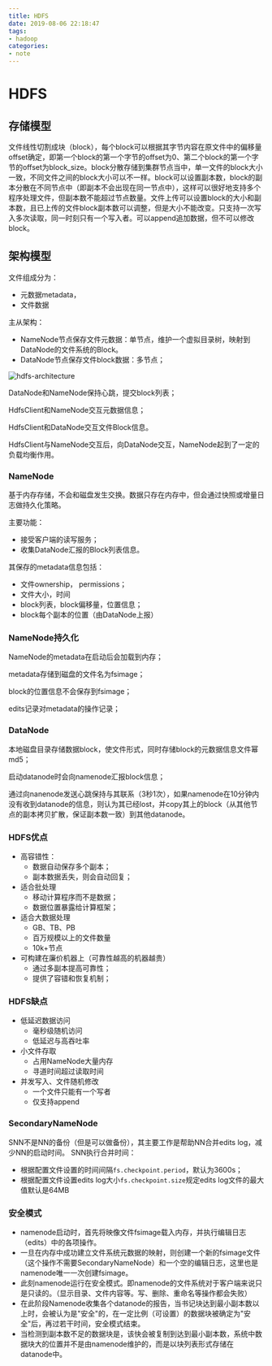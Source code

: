```yaml
---
title: HDFS
date: 2019-08-06 22:18:47
tags:
- hadoop
categories:
- note
---
```


# HDFS

## 存储模型

文件线性切割成块（block），每个block可以根据其字节内容在原文件中的偏移量offset确定，即第一个block的第一个字节的offset为0、第二个block的第一个字节的offset为block_size。block分散存储到集群节点当中，单一文件的block大小一致，不同文件之间的block大小可以不一样。block可以设置副本数，block的副本分散在不同节点中（即副本不会出现在同一节点中），这样可以很好地支持多个程序处理文件，但副本数不能超过节点数量。文件上传可以设置block的大小和副本数，且已上传的文件block副本数可以调整，但是大小不能改变。只支持一次写入多次读取，同一时刻只有一个写入者。可以append追加数据，但不可以修改block。

## 架构模型

文件组成分为：
- 元数据metadata，
- 文件数据

主从架构：
- NameNode节点保存文件元数据：单节点，维护一个虚拟目录树，映射到DataNode的文件系统的Block。
- DataNode节点保存文件block数据：多节点；

![hdfs-architecture](http://hadoop.apache.org/docs/stable/hadoop-project-dist/hadoop-hdfs/images/hdfsarchitecture.png)

DataNode和NameNode保持心跳，提交block列表；

HdfsClient和NameNode交互元数据信息；

HdfsClient和DataNode交互文件Block信息。

HdfsClient与NameNode交互后，向DataNode交互，NameNode起到了一定的负载均衡作用。

### NameNode

基于内存存储，不会和磁盘发生交换。数据只存在内存中，但会通过快照或增量日志做持久化策略。

主要功能：
* 接受客户端的读写服务；
* 收集DataNode汇报的Block列表信息。

其保存的metadata信息包括：
* 文件ownership， permissions；
* 文件大小，时间
* block列表，block偏移量，位置信息；
* block每个副本的位置（由DataNode上报）

### NameNode持久化
NameNode的metadata在启动后会加载到内存；

metadata存储到磁盘的文件名为fsimage；

block的位置信息不会保存到fsimage；

edits记录对metadata的操作记录；

### DataNode

本地磁盘目录存储数据block，使文件形式，同时存储block的元数据信息文件幂md5；

启动datanode时会向namenode汇报block信息；

通过向nanenode发送心跳保持与其联系（3秒1次），如果namenode在10分钟内没有收到datanode的信息，则认为其已经lost，并copy其上的block（从其他节点的副本拷贝扩散，保证副本数一致）到其他datanode。

### HDFS优点
- 高容错性：
  - 数据自动保存多个副本；
  - 副本数据丢失，则会自动回复；
- 适合批处理
  - 移动计算程序而不是数据；
  - 数据位置暴露给计算框架；
- 适合大数据处理
  - GB、TB、PB
  - 百万规模以上的文件数量
  - 10k+节点
- 可构建在廉价机器上（可靠性越高的机器越贵）
  - 通过多副本提高可靠性；
  - 提供了容错和恢复机制；


### HDFS缺点
- 低延迟数据访问
  - 毫秒级随机访问
  - 低延迟与高吞吐率
- 小文件存取
  - 占用NameNode大量内存
  - 寻道时间超过读取时间
- 并发写入、文件随机修改
  - 一个文件只能有一个写者
  - 仅支持append


### SecondaryNameNode    


SNN不是NN的备份（但是可以做备份），其主要工作是帮助NN合并edits log，减少NN的启动时间。
SNN执行合并时间：
- 根据配置文件设置的时间间隔`fs.checkpoint.period`，默认为3600s；
- 根据配置文件设置edits log大小`fs.checkpoint.size`规定edits log文件的最大值默认是64MB

### 安全模式
- namenode启动时，首先将映像文件fsimage载入内存，并执行编辑日志（edits）中的各项操作。
- 一旦在内存中成功建立文件系统元数据的映射，则创建一个新的fsimage文件（这个操作不需要SecondaryNameNode）和一个空的编辑日志，这里也是namenode唯一一次创建fsimage。
- 此刻namenode运行在安全模式。即namenode的文件系统对于客户端来说只是只读的。（显示目录、文件内容等。写、删除、重命名等操作都会失败）
- 在此阶段Namenode收集各个datanode的报告，当书记块达到最小副本数以上时，会被认为是"安全"的，在一定比例（可设置）的数据块被确定为"安全"后，再过若干时间，安全模式结束。
- 当检测到副本数不足的数据块是，该快会被复制到达到最小副本数，系统中数据块大的位置并不是由namenode维护的，而是以块列表形式存储在datanode中。